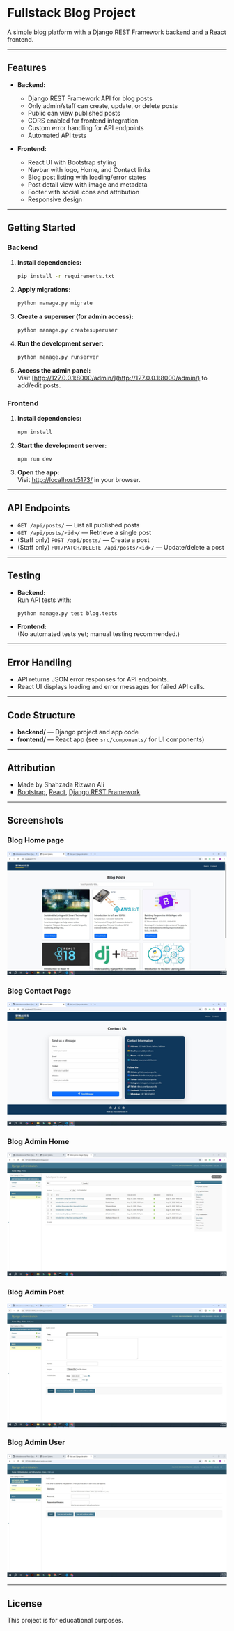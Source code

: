# Fullstack Blog Project

A simple blog platform with a Django REST Framework backend and a React frontend.

---

## Features

- **Backend:**

  - Django REST Framework API for blog posts
  - Only admin/staff can create, update, or delete posts
  - Public can view published posts
  - CORS enabled for frontend integration
  - Custom error handling for API endpoints
  - Automated API tests

- **Frontend:**
  - React UI with Bootstrap styling
  - Navbar with logo, Home, and Contact links
  - Blog post listing with loading/error states
  - Post detail view with image and metadata
  - Footer with social icons and attribution
  - Responsive design

---

## Getting Started

### Backend

1. **Install dependencies:**

   ```sh
   pip install -r requirements.txt
   ```

2. **Apply migrations:**

   ```sh
   python manage.py migrate
   ```

3. **Create a superuser (for admin access):**

   ```sh
   python manage.py createsuperuser
   ```

4. **Run the development server:**

   ```sh
   python manage.py runserver
   ```

5. **Access the admin panel:**  
   Visit [http://127.0.0.1:8000/admin/](http://127.0.0.1:8000/admin/) to add/edit posts.

### Frontend

1. **Install dependencies:**

   ```sh
   npm install
   ```

2. **Start the development server:**

   ```sh
   npm run dev
   ```

3. **Open the app:**  
   Visit [http://localhost:5173/](http://localhost:5173/) in your browser.

---

## API Endpoints

- `GET /api/posts/` — List all published posts
- `GET /api/posts/<id>/` — Retrieve a single post
- (Staff only) `POST /api/posts/` — Create a post
- (Staff only) `PUT/PATCH/DELETE /api/posts/<id>/` — Update/delete a post

---

## Testing

- **Backend:**  
  Run API tests with:
  ```sh
  python manage.py test blog.tests
  ```
- **Frontend:**  
  (No automated tests yet; manual testing recommended.)

---

## Error Handling

- API returns JSON error responses for API endpoints.
- React UI displays loading and error messages for failed API calls.

---

## Code Structure

- **backend/** — Django project and app code
- **frontend/** — React app (see `src/components/` for UI components)

---

## Attribution

- Made by Shahzada Rizwan Ali
- [Bootstrap](https://getbootstrap.com/), [React](https://react.dev/), [Django REST Framework](https://www.django-rest-framework.org/)

---

## Screenshots

### Blog Home page

![Homepage Screenshot](screenshots/home.jpg)

### Blog Contact Page

![Contact Screenshot](screenshots/contact.jpg)

### Blog Admin Home

![Admin Home Screenshot](screenshots/admin-home.jpg)

### Blog Admin Post

![Admin Post Screenshot](screenshots/admin-post.jpg)

### Blog Admin User

![Admin User Screenshot](screenshots/admin-user.jpg)

---

## License

This project is for educational purposes.
